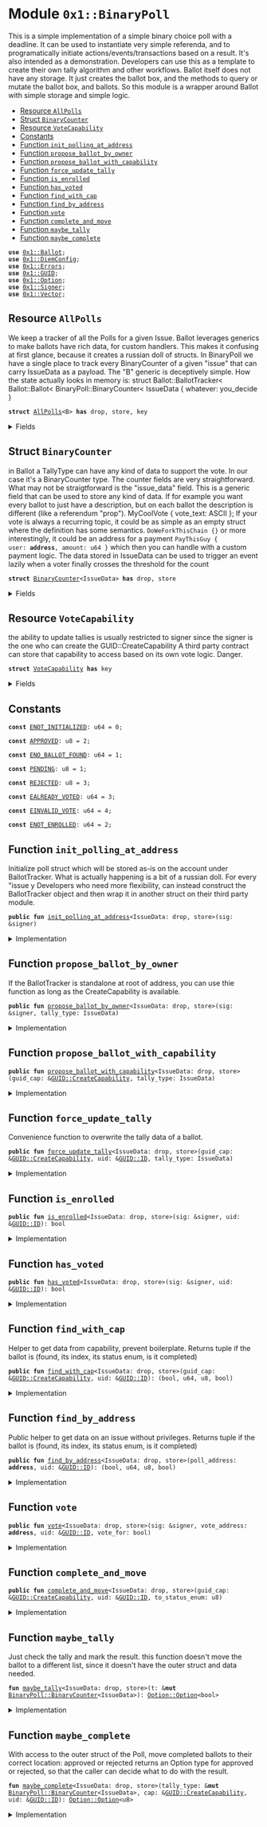 
<a name="0x1_BinaryPoll"></a>

# Module `0x1::BinaryPoll`

This is a simple implementation of a simple binary choice poll with a deadline.
It can be used to instantiate very simple referenda, and to programatically initiate actions/events/transactions based on a result.
It's also intended as a demonstration. Developers can use this as a template to create their own tally algorithm and other workflows.
Ballot itself does not have any storage. It just creates the ballot box, and the methods to query or mutate the ballot box, and ballots.
So this module is a wrapper around Ballot with simple storage and simple logic.


-  [Resource `AllPolls`](#0x1_BinaryPoll_AllPolls)
-  [Struct `BinaryCounter`](#0x1_BinaryPoll_BinaryCounter)
-  [Resource `VoteCapability`](#0x1_BinaryPoll_VoteCapability)
-  [Constants](#@Constants_0)
-  [Function `init_polling_at_address`](#0x1_BinaryPoll_init_polling_at_address)
-  [Function `propose_ballot_by_owner`](#0x1_BinaryPoll_propose_ballot_by_owner)
-  [Function `propose_ballot_with_capability`](#0x1_BinaryPoll_propose_ballot_with_capability)
-  [Function `force_update_tally`](#0x1_BinaryPoll_force_update_tally)
-  [Function `is_enrolled`](#0x1_BinaryPoll_is_enrolled)
-  [Function `has_voted`](#0x1_BinaryPoll_has_voted)
-  [Function `find_with_cap`](#0x1_BinaryPoll_find_with_cap)
-  [Function `find_by_address`](#0x1_BinaryPoll_find_by_address)
-  [Function `vote`](#0x1_BinaryPoll_vote)
-  [Function `complete_and_move`](#0x1_BinaryPoll_complete_and_move)
-  [Function `maybe_tally`](#0x1_BinaryPoll_maybe_tally)
-  [Function `maybe_complete`](#0x1_BinaryPoll_maybe_complete)


<pre><code><b>use</b> <a href="VoteLib.md#0x1_Ballot">0x1::Ballot</a>;
<b>use</b> <a href="DiemConfig.md#0x1_DiemConfig">0x1::DiemConfig</a>;
<b>use</b> <a href="../../../../../../../DPN/releases/artifacts/current/build/MoveStdlib/docs/Errors.md#0x1_Errors">0x1::Errors</a>;
<b>use</b> <a href="../../../../../../../DPN/releases/artifacts/current/build/MoveStdlib/docs/GUID.md#0x1_GUID">0x1::GUID</a>;
<b>use</b> <a href="../../../../../../../DPN/releases/artifacts/current/build/MoveStdlib/docs/Option.md#0x1_Option">0x1::Option</a>;
<b>use</b> <a href="../../../../../../../DPN/releases/artifacts/current/build/MoveStdlib/docs/Signer.md#0x1_Signer">0x1::Signer</a>;
<b>use</b> <a href="../../../../../../../DPN/releases/artifacts/current/build/MoveStdlib/docs/Vector.md#0x1_Vector">0x1::Vector</a>;
</code></pre>



<a name="0x1_BinaryPoll_AllPolls"></a>

## Resource `AllPolls`

We keep a tracker of all the Polls for a given Issue.
Ballot leverages generics to make ballots have rich data, for custom handlers.
This makes it confusing at first glance, because it creates a russian doll of structs.
In BinaryPoll we have a single place to track every BinaryCounter of a given "issue" that can carry IssueData as a payload.
The "B" generic is deceptively simple. How the state actually looks in memory is:
struct Ballot::BallotTracker<
Ballot::Ballot<
BinaryPoll::BinaryCounter<
IssueData { whatever: you_decide }


<pre><code><b>struct</b> <a href="BinaryPoll.md#0x1_BinaryPoll_AllPolls">AllPolls</a>&lt;B&gt; <b>has</b> drop, store, key
</code></pre>



<details>
<summary>Fields</summary>


<dl>
<dt>
<code>tracker: <a href="VoteLib.md#0x1_Ballot_BallotTracker">Ballot::BallotTracker</a>&lt;B&gt;</code>
</dt>
<dd>

</dd>
</dl>


</details>

<a name="0x1_BinaryPoll_BinaryCounter"></a>

## Struct `BinaryCounter`

in Ballot a TallyType can have any kind of data to support the vote.
In our case it's a BinaryCounter type.
The counter fields are very straightforward.
What may not be straigtforward is the "issue_data" field.
This is a generic field that can be used to store any kind of data.
If for example you want every ballot to just have a description, but on each ballot the description is different (like a referendum "prop"). MyCoolVote { vote_text: ASCII };
If your vote is always a recurring topic, it could be as simple as an empty struct where the definition has some semantics. <code>DoWeForkThisChain {}</code>
or more interestingly, it could be an address for a payment <code>PayThisGuy { user: <b>address</b>, amount: u64 }</code> which then you can handle with a custom payment logic.
The data stored in IssueData can be used to trigger an event lazily when a voter finally crosses the threshold for the count


<pre><code><b>struct</b> <a href="BinaryPoll.md#0x1_BinaryPoll_BinaryCounter">BinaryCounter</a>&lt;IssueData&gt; <b>has</b> drop, store
</code></pre>



<details>
<summary>Fields</summary>


<dl>
<dt>
<code>votes_for: u64</code>
</dt>
<dd>

</dd>
<dt>
<code>votes_against: u64</code>
</dt>
<dd>

</dd>
<dt>
<code>voted: vector&lt;<b>address</b>&gt;</code>
</dt>
<dd>

</dd>
<dt>
<code>enrollment: vector&lt;<b>address</b>&gt;</code>
</dt>
<dd>

</dd>
<dt>
<code>deadline_epoch: u64</code>
</dt>
<dd>

</dd>
<dt>
<code>tally_result: <a href="../../../../../../../DPN/releases/artifacts/current/build/MoveStdlib/docs/Option.md#0x1_Option_Option">Option::Option</a>&lt;bool&gt;</code>
</dt>
<dd>

</dd>
<dt>
<code>issue_data: IssueData</code>
</dt>
<dd>

</dd>
</dl>


</details>

<a name="0x1_BinaryPoll_VoteCapability"></a>

## Resource `VoteCapability`

the ability to update tallies is usually restricted to signer
since the signer is the one who can create the GUID::CreateCapability
A third party contract can store that capability to access based on its own vote logic. Danger.


<pre><code><b>struct</b> <a href="BinaryPoll.md#0x1_BinaryPoll_VoteCapability">VoteCapability</a> <b>has</b> key
</code></pre>



<details>
<summary>Fields</summary>


<dl>
<dt>
<code>guid_cap: <a href="../../../../../../../DPN/releases/artifacts/current/build/MoveStdlib/docs/GUID.md#0x1_GUID_CreateCapability">GUID::CreateCapability</a></code>
</dt>
<dd>

</dd>
</dl>


</details>

<a name="@Constants_0"></a>

## Constants


<a name="0x1_BinaryPoll_ENOT_INITIALIZED"></a>



<pre><code><b>const</b> <a href="BinaryPoll.md#0x1_BinaryPoll_ENOT_INITIALIZED">ENOT_INITIALIZED</a>: u64 = 0;
</code></pre>



<a name="0x1_BinaryPoll_APPROVED"></a>



<pre><code><b>const</b> <a href="BinaryPoll.md#0x1_BinaryPoll_APPROVED">APPROVED</a>: u8 = 2;
</code></pre>



<a name="0x1_BinaryPoll_ENO_BALLOT_FOUND"></a>



<pre><code><b>const</b> <a href="BinaryPoll.md#0x1_BinaryPoll_ENO_BALLOT_FOUND">ENO_BALLOT_FOUND</a>: u64 = 1;
</code></pre>



<a name="0x1_BinaryPoll_PENDING"></a>



<pre><code><b>const</b> <a href="BinaryPoll.md#0x1_BinaryPoll_PENDING">PENDING</a>: u8 = 1;
</code></pre>



<a name="0x1_BinaryPoll_REJECTED"></a>



<pre><code><b>const</b> <a href="BinaryPoll.md#0x1_BinaryPoll_REJECTED">REJECTED</a>: u8 = 3;
</code></pre>



<a name="0x1_BinaryPoll_EALREADY_VOTED"></a>



<pre><code><b>const</b> <a href="BinaryPoll.md#0x1_BinaryPoll_EALREADY_VOTED">EALREADY_VOTED</a>: u64 = 3;
</code></pre>



<a name="0x1_BinaryPoll_EINVALID_VOTE"></a>



<pre><code><b>const</b> <a href="BinaryPoll.md#0x1_BinaryPoll_EINVALID_VOTE">EINVALID_VOTE</a>: u64 = 4;
</code></pre>



<a name="0x1_BinaryPoll_ENOT_ENROLLED"></a>



<pre><code><b>const</b> <a href="BinaryPoll.md#0x1_BinaryPoll_ENOT_ENROLLED">ENOT_ENROLLED</a>: u64 = 2;
</code></pre>



<a name="0x1_BinaryPoll_init_polling_at_address"></a>

## Function `init_polling_at_address`

Initialize poll struct which will be stored as-is on the account under BallotTracker<IssueData>.
What is actually happening is a bit of a russian doll. For every "issue y
Developers who need more flexibility, can instead construct the BallotTracker object and then wrap it in another struct on their third party module.


<pre><code><b>public</b> <b>fun</b> <a href="BinaryPoll.md#0x1_BinaryPoll_init_polling_at_address">init_polling_at_address</a>&lt;IssueData: drop, store&gt;(sig: &signer)
</code></pre>



<details>
<summary>Implementation</summary>


<pre><code><b>public</b> <b>fun</b> <a href="BinaryPoll.md#0x1_BinaryPoll_init_polling_at_address">init_polling_at_address</a>&lt;IssueData: drop + store&gt;(
  sig: &signer,
) {
  <b>move_to</b>&lt;<a href="BinaryPoll.md#0x1_BinaryPoll_AllPolls">AllPolls</a>&lt;IssueData&gt;&gt;(sig, <a href="BinaryPoll.md#0x1_BinaryPoll_AllPolls">AllPolls</a> {
    tracker: <a href="VoteLib.md#0x1_Ballot_new_tracker">Ballot::new_tracker</a>&lt;IssueData&gt;(),
  });

  // store the capability in the account so the functions below can mutate the ballot and ballot box (by sharing the token/capability needed <b>to</b> create GUIDs)
  // If the developer wants <b>to</b> allow other access control <b>to</b> the Create Capability, they can do so by storing the capability in a different <b>module</b> (i.e. the third party <b>module</b> calling this function)
  <b>let</b> guid_cap = <a href="../../../../../../../DPN/releases/artifacts/current/build/MoveStdlib/docs/GUID.md#0x1_GUID_gen_create_capability">GUID::gen_create_capability</a>(sig);
  <b>move_to</b>(sig, <a href="BinaryPoll.md#0x1_BinaryPoll_VoteCapability">VoteCapability</a> { guid_cap });
}
</code></pre>



</details>

<a name="0x1_BinaryPoll_propose_ballot_by_owner"></a>

## Function `propose_ballot_by_owner`

If the BallotTracker is standalone at root of address, you can use thie function as long as the CreateCapability is available.


<pre><code><b>public</b> <b>fun</b> <a href="BinaryPoll.md#0x1_BinaryPoll_propose_ballot_by_owner">propose_ballot_by_owner</a>&lt;IssueData: drop, store&gt;(sig: &signer, tally_type: IssueData)
</code></pre>



<details>
<summary>Implementation</summary>


<pre><code><b>public</b> <b>fun</b> <a href="BinaryPoll.md#0x1_BinaryPoll_propose_ballot_by_owner">propose_ballot_by_owner</a>&lt;IssueData: drop + store&gt;(
  sig: &signer,
  tally_type: IssueData,
) <b>acquires</b> <a href="BinaryPoll.md#0x1_BinaryPoll_AllPolls">AllPolls</a>, <a href="BinaryPoll.md#0x1_BinaryPoll_VoteCapability">VoteCapability</a> {
  <b>assert</b>!(<b>exists</b>&lt;<a href="BinaryPoll.md#0x1_BinaryPoll_AllPolls">AllPolls</a>&lt;IssueData&gt;&gt;(<a href="../../../../../../../DPN/releases/artifacts/current/build/MoveStdlib/docs/Signer.md#0x1_Signer_address_of">Signer::address_of</a>(sig)), <a href="../../../../../../../DPN/releases/artifacts/current/build/MoveStdlib/docs/Errors.md#0x1_Errors_invalid_state">Errors::invalid_state</a>(<a href="BinaryPoll.md#0x1_BinaryPoll_ENOT_INITIALIZED">ENOT_INITIALIZED</a>));
  <b>let</b> guid_cap = &<b>borrow_global</b>&lt;<a href="BinaryPoll.md#0x1_BinaryPoll_VoteCapability">VoteCapability</a>&gt;(<a href="../../../../../../../DPN/releases/artifacts/current/build/MoveStdlib/docs/Signer.md#0x1_Signer_address_of">Signer::address_of</a>(sig)).guid_cap;
  <a href="BinaryPoll.md#0x1_BinaryPoll_propose_ballot_with_capability">propose_ballot_with_capability</a>&lt;IssueData&gt;(guid_cap, tally_type);
}
</code></pre>



</details>

<a name="0x1_BinaryPoll_propose_ballot_with_capability"></a>

## Function `propose_ballot_with_capability`



<pre><code><b>public</b> <b>fun</b> <a href="BinaryPoll.md#0x1_BinaryPoll_propose_ballot_with_capability">propose_ballot_with_capability</a>&lt;IssueData: drop, store&gt;(guid_cap: &<a href="../../../../../../../DPN/releases/artifacts/current/build/MoveStdlib/docs/GUID.md#0x1_GUID_CreateCapability">GUID::CreateCapability</a>, tally_type: IssueData)
</code></pre>



<details>
<summary>Implementation</summary>


<pre><code><b>public</b> <b>fun</b> <a href="BinaryPoll.md#0x1_BinaryPoll_propose_ballot_with_capability">propose_ballot_with_capability</a>&lt;IssueData: drop + store&gt;(
 guid_cap: &<a href="../../../../../../../DPN/releases/artifacts/current/build/MoveStdlib/docs/GUID.md#0x1_GUID_CreateCapability">GUID::CreateCapability</a>,
 tally_type: IssueData,
) <b>acquires</b> <a href="BinaryPoll.md#0x1_BinaryPoll_AllPolls">AllPolls</a> {
 <b>let</b> addr = <a href="../../../../../../../DPN/releases/artifacts/current/build/MoveStdlib/docs/GUID.md#0x1_GUID_get_capability_address">GUID::get_capability_address</a>(guid_cap);
 <b>let</b> state = <b>borrow_global_mut</b>&lt;<a href="BinaryPoll.md#0x1_BinaryPoll_AllPolls">AllPolls</a>&lt;IssueData&gt;&gt;(addr);
 <a href="VoteLib.md#0x1_Ballot_propose_ballot">Ballot::propose_ballot</a>(&<b>mut</b> state.tracker, guid_cap, tally_type);
}
</code></pre>



</details>

<a name="0x1_BinaryPoll_force_update_tally"></a>

## Function `force_update_tally`

Convenience function to overwrite the tally data of a ballot.


<pre><code><b>public</b> <b>fun</b> <a href="BinaryPoll.md#0x1_BinaryPoll_force_update_tally">force_update_tally</a>&lt;IssueData: drop, store&gt;(guid_cap: &<a href="../../../../../../../DPN/releases/artifacts/current/build/MoveStdlib/docs/GUID.md#0x1_GUID_CreateCapability">GUID::CreateCapability</a>, uid: &<a href="../../../../../../../DPN/releases/artifacts/current/build/MoveStdlib/docs/GUID.md#0x1_GUID_ID">GUID::ID</a>, tally_type: IssueData)
</code></pre>



<details>
<summary>Implementation</summary>


<pre><code><b>public</b> <b>fun</b> <a href="BinaryPoll.md#0x1_BinaryPoll_force_update_tally">force_update_tally</a>&lt;IssueData: drop + store&gt; (
  guid_cap: &<a href="../../../../../../../DPN/releases/artifacts/current/build/MoveStdlib/docs/GUID.md#0x1_GUID_CreateCapability">GUID::CreateCapability</a>,
  uid: &<a href="../../../../../../../DPN/releases/artifacts/current/build/MoveStdlib/docs/GUID.md#0x1_GUID_ID">GUID::ID</a>,
  tally_type: IssueData,
) <b>acquires</b> <a href="BinaryPoll.md#0x1_BinaryPoll_AllPolls">AllPolls</a> {

  <b>let</b> (found, idx, status_enum, _completed) = <a href="BinaryPoll.md#0x1_BinaryPoll_find_with_cap">find_with_cap</a>&lt;<a href="BinaryPoll.md#0x1_BinaryPoll_AllPolls">AllPolls</a>&lt;IssueData&gt;&gt;(guid_cap, uid);
  <b>assert</b>!(found, <a href="../../../../../../../DPN/releases/artifacts/current/build/MoveStdlib/docs/Errors.md#0x1_Errors_invalid_argument">Errors::invalid_argument</a>(<a href="BinaryPoll.md#0x1_BinaryPoll_ENO_BALLOT_FOUND">ENO_BALLOT_FOUND</a>));

  <b>let</b> addr = <a href="../../../../../../../DPN/releases/artifacts/current/build/MoveStdlib/docs/GUID.md#0x1_GUID_get_capability_address">GUID::get_capability_address</a>(guid_cap);
  <b>let</b> state = <b>borrow_global_mut</b>&lt;<a href="BinaryPoll.md#0x1_BinaryPoll_AllPolls">AllPolls</a>&lt;IssueData&gt;&gt;(addr);

  <b>let</b> b = <a href="VoteLib.md#0x1_Ballot_get_ballot_mut">Ballot::get_ballot_mut</a>(&<b>mut</b> state.tracker, idx, status_enum);
  <a href="VoteLib.md#0x1_Ballot_set_ballot_data">Ballot::set_ballot_data</a>(b, tally_type);
}
</code></pre>



</details>

<a name="0x1_BinaryPoll_is_enrolled"></a>

## Function `is_enrolled`



<pre><code><b>public</b> <b>fun</b> <a href="BinaryPoll.md#0x1_BinaryPoll_is_enrolled">is_enrolled</a>&lt;IssueData: drop, store&gt;(sig: &signer, uid: &<a href="../../../../../../../DPN/releases/artifacts/current/build/MoveStdlib/docs/GUID.md#0x1_GUID_ID">GUID::ID</a>): bool
</code></pre>



<details>
<summary>Implementation</summary>


<pre><code><b>public</b> <b>fun</b> <a href="BinaryPoll.md#0x1_BinaryPoll_is_enrolled">is_enrolled</a>&lt;IssueData: drop + store&gt;(
  sig: &signer,
  uid: &<a href="../../../../../../../DPN/releases/artifacts/current/build/MoveStdlib/docs/GUID.md#0x1_GUID_ID">GUID::ID</a>,

): bool <b>acquires</b> <a href="BinaryPoll.md#0x1_BinaryPoll_AllPolls">AllPolls</a> {
  <b>let</b> addr = <a href="../../../../../../../DPN/releases/artifacts/current/build/MoveStdlib/docs/Signer.md#0x1_Signer_address_of">Signer::address_of</a>(sig);
  <b>let</b> state = <b>borrow_global_mut</b>&lt;<a href="BinaryPoll.md#0x1_BinaryPoll_AllPolls">AllPolls</a>&lt;<a href="BinaryPoll.md#0x1_BinaryPoll_BinaryCounter">BinaryCounter</a>&lt;IssueData&gt;&gt;&gt;(addr);
  <b>let</b> ballot = <a href="VoteLib.md#0x1_Ballot_get_ballot_by_id">Ballot::get_ballot_by_id</a>(&state.tracker, uid);
  <b>let</b> tally_type: &<a href="BinaryPoll.md#0x1_BinaryPoll_BinaryCounter">BinaryCounter</a>&lt;IssueData&gt;  = <a href="VoteLib.md#0x1_Ballot_get_type_struct">Ballot::get_type_struct</a>(ballot);
   <a href="../../../../../../../DPN/releases/artifacts/current/build/MoveStdlib/docs/Vector.md#0x1_Vector_contains">Vector::contains</a>(&tally_type.enrollment, &addr)
}
</code></pre>



</details>

<a name="0x1_BinaryPoll_has_voted"></a>

## Function `has_voted`



<pre><code><b>public</b> <b>fun</b> <a href="BinaryPoll.md#0x1_BinaryPoll_has_voted">has_voted</a>&lt;IssueData: drop, store&gt;(sig: &signer, uid: &<a href="../../../../../../../DPN/releases/artifacts/current/build/MoveStdlib/docs/GUID.md#0x1_GUID_ID">GUID::ID</a>): bool
</code></pre>



<details>
<summary>Implementation</summary>


<pre><code><b>public</b> <b>fun</b> <a href="BinaryPoll.md#0x1_BinaryPoll_has_voted">has_voted</a>&lt;IssueData: drop + store&gt;(
  sig: &signer,
  uid: &<a href="../../../../../../../DPN/releases/artifacts/current/build/MoveStdlib/docs/GUID.md#0x1_GUID_ID">GUID::ID</a>,

): bool <b>acquires</b> <a href="BinaryPoll.md#0x1_BinaryPoll_AllPolls">AllPolls</a> {
  <b>let</b> addr = <a href="../../../../../../../DPN/releases/artifacts/current/build/MoveStdlib/docs/Signer.md#0x1_Signer_address_of">Signer::address_of</a>(sig);
  <b>let</b> state = <b>borrow_global_mut</b>&lt;<a href="BinaryPoll.md#0x1_BinaryPoll_AllPolls">AllPolls</a>&lt;<a href="BinaryPoll.md#0x1_BinaryPoll_BinaryCounter">BinaryCounter</a>&lt;IssueData&gt;&gt;&gt;(addr);
  <b>let</b> ballot = <a href="VoteLib.md#0x1_Ballot_get_ballot_by_id">Ballot::get_ballot_by_id</a>(&state.tracker, uid);
  <b>let</b> tally_type: &<a href="BinaryPoll.md#0x1_BinaryPoll_BinaryCounter">BinaryCounter</a>&lt;IssueData&gt;  = <a href="VoteLib.md#0x1_Ballot_get_type_struct">Ballot::get_type_struct</a>(ballot);
  <a href="../../../../../../../DPN/releases/artifacts/current/build/MoveStdlib/docs/Vector.md#0x1_Vector_contains">Vector::contains</a>(&tally_type.voted, &addr)
}
</code></pre>



</details>

<a name="0x1_BinaryPoll_find_with_cap"></a>

## Function `find_with_cap`

Helper to get data from capability, prevent boilerplate. Returns tuple if the ballot is (found, its index, its status enum, is it completed)


<pre><code><b>public</b> <b>fun</b> <a href="BinaryPoll.md#0x1_BinaryPoll_find_with_cap">find_with_cap</a>&lt;IssueData: drop, store&gt;(guid_cap: &<a href="../../../../../../../DPN/releases/artifacts/current/build/MoveStdlib/docs/GUID.md#0x1_GUID_CreateCapability">GUID::CreateCapability</a>, uid: &<a href="../../../../../../../DPN/releases/artifacts/current/build/MoveStdlib/docs/GUID.md#0x1_GUID_ID">GUID::ID</a>): (bool, u64, u8, bool)
</code></pre>



<details>
<summary>Implementation</summary>


<pre><code><b>public</b> <b>fun</b> <a href="BinaryPoll.md#0x1_BinaryPoll_find_with_cap">find_with_cap</a>&lt;IssueData: drop + store&gt;(guid_cap: &<a href="../../../../../../../DPN/releases/artifacts/current/build/MoveStdlib/docs/GUID.md#0x1_GUID_CreateCapability">GUID::CreateCapability</a>, uid: &<a href="../../../../../../../DPN/releases/artifacts/current/build/MoveStdlib/docs/GUID.md#0x1_GUID_ID">GUID::ID</a>): (bool, u64, u8, bool) <b>acquires</b> <a href="BinaryPoll.md#0x1_BinaryPoll_AllPolls">AllPolls</a> {
  <b>let</b> addr = <a href="../../../../../../../DPN/releases/artifacts/current/build/MoveStdlib/docs/GUID.md#0x1_GUID_get_capability_address">GUID::get_capability_address</a>(guid_cap);
  <b>let</b> state = <b>borrow_global</b>&lt;<a href="BinaryPoll.md#0x1_BinaryPoll_AllPolls">AllPolls</a>&lt;IssueData&gt;&gt;(addr);
  <a href="VoteLib.md#0x1_Ballot_find_anywhere">Ballot::find_anywhere</a>(&state.tracker, uid)
}
</code></pre>



</details>

<a name="0x1_BinaryPoll_find_by_address"></a>

## Function `find_by_address`

Public helper to get data on an issue without privileges. Returns tuple if the ballot is (found, its index, its status enum, is it completed)


<pre><code><b>public</b> <b>fun</b> <a href="BinaryPoll.md#0x1_BinaryPoll_find_by_address">find_by_address</a>&lt;IssueData: drop, store&gt;(poll_address: <b>address</b>, uid: &<a href="../../../../../../../DPN/releases/artifacts/current/build/MoveStdlib/docs/GUID.md#0x1_GUID_ID">GUID::ID</a>): (bool, u64, u8, bool)
</code></pre>



<details>
<summary>Implementation</summary>


<pre><code><b>public</b> <b>fun</b> <a href="BinaryPoll.md#0x1_BinaryPoll_find_by_address">find_by_address</a>&lt;IssueData: drop + store&gt;(poll_address: <b>address</b>, uid: &<a href="../../../../../../../DPN/releases/artifacts/current/build/MoveStdlib/docs/GUID.md#0x1_GUID_ID">GUID::ID</a>): (bool, u64, u8, bool) <b>acquires</b> <a href="BinaryPoll.md#0x1_BinaryPoll_AllPolls">AllPolls</a> {
  <b>let</b> state = <b>borrow_global</b>&lt;<a href="BinaryPoll.md#0x1_BinaryPoll_AllPolls">AllPolls</a>&lt;IssueData&gt;&gt;(poll_address);
  <a href="VoteLib.md#0x1_Ballot_find_anywhere">Ballot::find_anywhere</a>(&state.tracker, uid)
}
</code></pre>



</details>

<a name="0x1_BinaryPoll_vote"></a>

## Function `vote`



<pre><code><b>public</b> <b>fun</b> <a href="BinaryPoll.md#0x1_BinaryPoll_vote">vote</a>&lt;IssueData: drop, store&gt;(sig: &signer, vote_address: <b>address</b>, uid: &<a href="../../../../../../../DPN/releases/artifacts/current/build/MoveStdlib/docs/GUID.md#0x1_GUID_ID">GUID::ID</a>, vote_for: bool)
</code></pre>



<details>
<summary>Implementation</summary>


<pre><code><b>public</b> <b>fun</b> <a href="BinaryPoll.md#0x1_BinaryPoll_vote">vote</a>&lt;IssueData: drop + store&gt;(sig: &signer, vote_address: <b>address</b>, uid: &<a href="../../../../../../../DPN/releases/artifacts/current/build/MoveStdlib/docs/GUID.md#0x1_GUID_ID">GUID::ID</a>, vote_for: bool) <b>acquires</b> <a href="BinaryPoll.md#0x1_BinaryPoll_VoteCapability">VoteCapability</a>, <a href="BinaryPoll.md#0x1_BinaryPoll_AllPolls">AllPolls</a> {

  // moving asserts into own scope <b>to</b> drop borrows after checks are complete.
  {

  // expensive calls since we are getting <b>mut</b> data below have the state above, but this is a demo

  <b>assert</b>!(<a href="BinaryPoll.md#0x1_BinaryPoll_is_enrolled">is_enrolled</a>&lt;IssueData&gt;(sig, uid), <a href="../../../../../../../DPN/releases/artifacts/current/build/MoveStdlib/docs/Errors.md#0x1_Errors_invalid_argument">Errors::invalid_argument</a>(<a href="BinaryPoll.md#0x1_BinaryPoll_ENOT_ENROLLED">ENOT_ENROLLED</a>));

  <b>assert</b>!(!<a href="BinaryPoll.md#0x1_BinaryPoll_has_voted">has_voted</a>&lt;IssueData&gt;(sig, uid), <a href="../../../../../../../DPN/releases/artifacts/current/build/MoveStdlib/docs/Errors.md#0x1_Errors_invalid_argument">Errors::invalid_argument</a>(<a href="BinaryPoll.md#0x1_BinaryPoll_EALREADY_VOTED">EALREADY_VOTED</a>));

  // get the <a href="../../../../../../../DPN/releases/artifacts/current/build/MoveStdlib/docs/GUID.md#0x1_GUID">GUID</a> capability stored here
  <b>let</b> cap = &<b>borrow_global</b>&lt;<a href="BinaryPoll.md#0x1_BinaryPoll_VoteCapability">VoteCapability</a>&gt;(vote_address).guid_cap;


  <b>let</b> (found, _idx, status_enum, is_completed) = <a href="BinaryPoll.md#0x1_BinaryPoll_find_with_cap">find_with_cap</a>&lt;<a href="BinaryPoll.md#0x1_BinaryPoll_BinaryCounter">BinaryCounter</a>&lt;IssueData&gt;&gt;(cap, uid);

  <b>assert</b>!(found, <a href="../../../../../../../DPN/releases/artifacts/current/build/MoveStdlib/docs/Errors.md#0x1_Errors_invalid_argument">Errors::invalid_argument</a>(<a href="BinaryPoll.md#0x1_BinaryPoll_EINVALID_VOTE">EINVALID_VOTE</a>));
  <b>assert</b>!(!is_completed, <a href="../../../../../../../DPN/releases/artifacts/current/build/MoveStdlib/docs/Errors.md#0x1_Errors_invalid_argument">Errors::invalid_argument</a>(<a href="BinaryPoll.md#0x1_BinaryPoll_EINVALID_VOTE">EINVALID_VOTE</a>));
  // is a pending ballot
  <b>assert</b>!(status_enum == 0, <a href="../../../../../../../DPN/releases/artifacts/current/build/MoveStdlib/docs/Errors.md#0x1_Errors_invalid_argument">Errors::invalid_argument</a>(<a href="BinaryPoll.md#0x1_BinaryPoll_EINVALID_VOTE">EINVALID_VOTE</a>));

  };

  <b>let</b> addr = <a href="../../../../../../../DPN/releases/artifacts/current/build/MoveStdlib/docs/Signer.md#0x1_Signer_address_of">Signer::address_of</a>(sig);
  <b>let</b> state = <b>borrow_global_mut</b>&lt;<a href="BinaryPoll.md#0x1_BinaryPoll_AllPolls">AllPolls</a>&lt;<a href="BinaryPoll.md#0x1_BinaryPoll_BinaryCounter">BinaryCounter</a>&lt;IssueData&gt;&gt;&gt;(addr);
  <b>let</b> ballot = <a href="VoteLib.md#0x1_Ballot_get_ballot_by_id_mut">Ballot::get_ballot_by_id_mut</a>(&<b>mut</b> state.tracker, uid);
  <b>let</b> tally_type: &<b>mut</b> <a href="BinaryPoll.md#0x1_BinaryPoll_BinaryCounter">BinaryCounter</a>&lt;IssueData&gt; = <a href="VoteLib.md#0x1_Ballot_get_type_struct_mut">Ballot::get_type_struct_mut</a>(ballot);

  <b>if</b> (vote_for) {
    tally_type.votes_for = tally_type.votes_for + 1;
  } <b>else</b> {
    tally_type.votes_against = tally_type.votes_against + 1;
  };

  // add the signer <b>to</b> the list of voters
  <a href="../../../../../../../DPN/releases/artifacts/current/build/MoveStdlib/docs/Vector.md#0x1_Vector_push_back">Vector::push_back</a>(&<b>mut</b> tally_type.voted, addr);


  // <b>update</b> the tally
  <a href="BinaryPoll.md#0x1_BinaryPoll_maybe_tally">maybe_tally</a>(tally_type);
}
</code></pre>



</details>

<a name="0x1_BinaryPoll_complete_and_move"></a>

## Function `complete_and_move`



<pre><code><b>public</b> <b>fun</b> <a href="BinaryPoll.md#0x1_BinaryPoll_complete_and_move">complete_and_move</a>&lt;IssueData: drop, store&gt;(guid_cap: &<a href="../../../../../../../DPN/releases/artifacts/current/build/MoveStdlib/docs/GUID.md#0x1_GUID_CreateCapability">GUID::CreateCapability</a>, uid: &<a href="../../../../../../../DPN/releases/artifacts/current/build/MoveStdlib/docs/GUID.md#0x1_GUID_ID">GUID::ID</a>, to_status_enum: u8)
</code></pre>



<details>
<summary>Implementation</summary>


<pre><code><b>public</b> <b>fun</b> <a href="BinaryPoll.md#0x1_BinaryPoll_complete_and_move">complete_and_move</a>&lt;IssueData: drop + store&gt;(guid_cap: &<a href="../../../../../../../DPN/releases/artifacts/current/build/MoveStdlib/docs/GUID.md#0x1_GUID_CreateCapability">GUID::CreateCapability</a>, uid: &<a href="../../../../../../../DPN/releases/artifacts/current/build/MoveStdlib/docs/GUID.md#0x1_GUID_ID">GUID::ID</a>, to_status_enum: u8) <b>acquires</b> <a href="BinaryPoll.md#0x1_BinaryPoll_AllPolls">AllPolls</a> {
  <b>let</b> (found, _idx, status_enum, _completed) = <a href="BinaryPoll.md#0x1_BinaryPoll_find_with_cap">find_with_cap</a>&lt;<a href="BinaryPoll.md#0x1_BinaryPoll_AllPolls">AllPolls</a>&lt;IssueData&gt;&gt;(guid_cap, uid);
  <b>assert</b>!(found, <a href="../../../../../../../DPN/releases/artifacts/current/build/MoveStdlib/docs/Errors.md#0x1_Errors_invalid_argument">Errors::invalid_argument</a>(<a href="BinaryPoll.md#0x1_BinaryPoll_ENO_BALLOT_FOUND">ENO_BALLOT_FOUND</a>));

  <b>let</b> state = <b>borrow_global_mut</b>&lt;<a href="BinaryPoll.md#0x1_BinaryPoll_AllPolls">AllPolls</a>&lt;IssueData&gt;&gt;(<a href="../../../../../../../DPN/releases/artifacts/current/build/MoveStdlib/docs/GUID.md#0x1_GUID_get_capability_address">GUID::get_capability_address</a>(guid_cap));
  <b>let</b> b = <a href="VoteLib.md#0x1_Ballot_get_ballot_by_id_mut">Ballot::get_ballot_by_id_mut</a>(&<b>mut</b> state.tracker, uid);
  <a href="VoteLib.md#0x1_Ballot_complete_ballot">Ballot::complete_ballot</a>(b);
  <a href="VoteLib.md#0x1_Ballot_move_ballot">Ballot::move_ballot</a>(&<b>mut</b> state.tracker, uid, status_enum, to_status_enum);

}
</code></pre>



</details>

<a name="0x1_BinaryPoll_maybe_tally"></a>

## Function `maybe_tally`

Just check the tally and mark the result.
this function doesn't move the ballot to a different list, since it doesn't have the outer struct and data needed.


<pre><code><b>fun</b> <a href="BinaryPoll.md#0x1_BinaryPoll_maybe_tally">maybe_tally</a>&lt;IssueData: drop, store&gt;(t: &<b>mut</b> <a href="BinaryPoll.md#0x1_BinaryPoll_BinaryCounter">BinaryPoll::BinaryCounter</a>&lt;IssueData&gt;): <a href="../../../../../../../DPN/releases/artifacts/current/build/MoveStdlib/docs/Option.md#0x1_Option_Option">Option::Option</a>&lt;bool&gt;
</code></pre>



<details>
<summary>Implementation</summary>


<pre><code><b>fun</b> <a href="BinaryPoll.md#0x1_BinaryPoll_maybe_tally">maybe_tally</a>&lt;IssueData: drop + store&gt;(t: &<b>mut</b> <a href="BinaryPoll.md#0x1_BinaryPoll_BinaryCounter">BinaryCounter</a>&lt;IssueData&gt;): <a href="../../../../../../../DPN/releases/artifacts/current/build/MoveStdlib/docs/Option.md#0x1_Option">Option</a>&lt;bool&gt; {


  <b>if</b> (<a href="DiemConfig.md#0x1_DiemConfig_get_current_epoch">DiemConfig::get_current_epoch</a>() &gt; t.deadline_epoch) {

    <b>if</b> (t.votes_for &gt; t.votes_against) {
      t.tally_result = <a href="../../../../../../../DPN/releases/artifacts/current/build/MoveStdlib/docs/Option.md#0x1_Option_some">Option::some</a>(<b>true</b>);
    } <b>else</b> {
      t.tally_result = <a href="../../../../../../../DPN/releases/artifacts/current/build/MoveStdlib/docs/Option.md#0x1_Option_some">Option::some</a>(<b>false</b>);
    }

  };

  *&t.tally_result
}
</code></pre>



</details>

<a name="0x1_BinaryPoll_maybe_complete"></a>

## Function `maybe_complete`

With access to the outer struct of the Poll, move completed ballots to their correct location: approved or rejected
returns an Option type for approved or rejected, so that the caller can decide what to do with the result.


<pre><code><b>fun</b> <a href="BinaryPoll.md#0x1_BinaryPoll_maybe_complete">maybe_complete</a>&lt;IssueData: drop, store&gt;(tally_type: &<b>mut</b> <a href="BinaryPoll.md#0x1_BinaryPoll_BinaryCounter">BinaryPoll::BinaryCounter</a>&lt;IssueData&gt;, cap: &<a href="../../../../../../../DPN/releases/artifacts/current/build/MoveStdlib/docs/GUID.md#0x1_GUID_CreateCapability">GUID::CreateCapability</a>, uid: &<a href="../../../../../../../DPN/releases/artifacts/current/build/MoveStdlib/docs/GUID.md#0x1_GUID_ID">GUID::ID</a>): <a href="../../../../../../../DPN/releases/artifacts/current/build/MoveStdlib/docs/Option.md#0x1_Option_Option">Option::Option</a>&lt;u8&gt;
</code></pre>



<details>
<summary>Implementation</summary>


<pre><code><b>fun</b> <a href="BinaryPoll.md#0x1_BinaryPoll_maybe_complete">maybe_complete</a>&lt;IssueData: drop + store&gt;(tally_type: &<b>mut</b> <a href="BinaryPoll.md#0x1_BinaryPoll_BinaryCounter">BinaryCounter</a>&lt;IssueData&gt;, cap: &<a href="../../../../../../../DPN/releases/artifacts/current/build/MoveStdlib/docs/GUID.md#0x1_GUID_CreateCapability">GUID::CreateCapability</a>, uid: &<a href="../../../../../../../DPN/releases/artifacts/current/build/MoveStdlib/docs/GUID.md#0x1_GUID_ID">GUID::ID</a>): <a href="../../../../../../../DPN/releases/artifacts/current/build/MoveStdlib/docs/Option.md#0x1_Option">Option</a>&lt;u8&gt; <b>acquires</b> <a href="BinaryPoll.md#0x1_BinaryPoll_AllPolls">AllPolls</a> {
<b>if</b> (<a href="../../../../../../../DPN/releases/artifacts/current/build/MoveStdlib/docs/Option.md#0x1_Option_is_some">Option::is_some</a>(&tally_type.tally_result)) {
    <b>let</b> passed = *<a href="../../../../../../../DPN/releases/artifacts/current/build/MoveStdlib/docs/Option.md#0x1_Option_borrow">Option::borrow</a>(&tally_type.tally_result);
    <b>let</b> status_enum = <b>if</b> (passed) {
      <a href="BinaryPoll.md#0x1_BinaryPoll_APPROVED">APPROVED</a> // approved
    } <b>else</b> {
      <a href="BinaryPoll.md#0x1_BinaryPoll_REJECTED">REJECTED</a> // rejected
    };
    // since we have a result lets <b>update</b> the <a href="VoteLib.md#0x1_Ballot">Ballot</a> state
    <a href="BinaryPoll.md#0x1_BinaryPoll_complete_and_move">complete_and_move</a>&lt;IssueData&gt;(cap, uid, *&status_enum);
    <b>return</b> <a href="../../../../../../../DPN/releases/artifacts/current/build/MoveStdlib/docs/Option.md#0x1_Option_some">Option::some</a>(status_enum)
  };

  <a href="../../../../../../../DPN/releases/artifacts/current/build/MoveStdlib/docs/Option.md#0x1_Option_none">Option::none</a>()

}
</code></pre>



</details>
